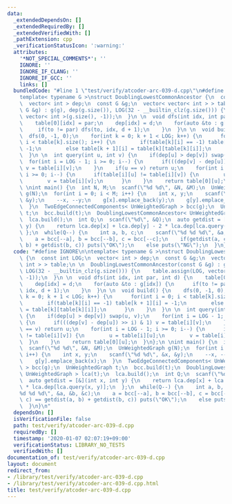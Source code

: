 ```yaml
---
data:
  _extendedDependsOn: []
  _extendedRequiredBy: []
  _extendedVerifiedWith: []
  _pathExtension: cpp
  _verificationStatusIcon: ':warning:'
  attributes:
    '*NOT_SPECIAL_COMMENTS*': ''
    IGNORE: ''
    IGNORE_IF_CLANG: ''
    IGNORE_IF_GCC: ''
    links: []
  bundledCode: "#line 1 \"test/verify/atcoder-arc-039-d.cpp\"\n#define IGNORE\n\n\
    template< typename G >\nstruct DoublingLowestCommonAncestor {\n  const int LOG;\n\
    \  vector< int > dep;\n  const G &g;\n  vector< vector< int > > table;\n \n  DoublingLowestCommonAncestor(const\
    \ G &g) : g(g), dep(g.size()), LOG(32 - __builtin_clz(g.size())) {\n    table.assign(LOG,\
    \ vector< int >(g.size(), -1));\n  }\n \n  void dfs(int idx, int par, int d) {\n\
    \    table[0][idx] = par;\n    dep[idx] = d;\n    for(auto &to : g[idx]) {\n \
    \     if(to != par) dfs(to, idx, d + 1);\n    }\n  }\n \n  void build() {\n  \
    \  dfs(0, -1, 0);\n    for(int k = 0; k + 1 < LOG; k++) {\n      for(int i = 0;\
    \ i < table[k].size(); i++) {\n        if(table[k][i] == -1) table[k + 1][i] =\
    \ -1;\n        else table[k + 1][i] = table[k][table[k][i]];\n      }\n    }\n\
    \  }\n \n  int query(int u, int v) {\n    if(dep[u] > dep[v]) swap(u, v);\n  \
    \  for(int i = LOG - 1; i >= 0; i--) {\n      if(((dep[v] - dep[u]) >> i) & 1)\
    \ v = table[i][v];\n    }\n    if(u == v) return u;\n    for(int i = LOG - 1;\
    \ i >= 0; i--) {\n      if(table[i][u] != table[i][v]) {\n        u = table[i][u];\n\
    \        v = table[i][v];\n      }\n    }\n    return table[0][u];\n  }\n};\n\
    \ \nint main() {\n  int N, M;\n  scanf(\"%d %d\", &N, &M);\n  UnWeightedGraph\
    \ g(N);\n  for(int i = 0; i < M; i++) {\n    int x, y;\n    scanf(\"%d %d\", &x,\
    \ &y);\n    --x, --y;\n    g[x].emplace_back(y);\n    g[y].emplace_back(x);\n\
    \  }\n  TwoEdgeConnectedComponents< UnWeightedGraph > bcc(g);\n  UnWeightedGraph\
    \ t;\n  bcc.build(t);\n  DoublingLowestCommonAncestor< UnWeightedGraph > lca(t);\n\
    \  lca.build();\n  int Q;\n  scanf(\"%d\", &Q);\n  auto getdist = [&](int x, int\
    \ y) {\n    return lca.dep[x] + lca.dep[y] - 2 * lca.dep[lca.query(x, y)];\n \
    \ };\n  while(Q--) {\n    int a, b, c;\n    scanf(\"%d %d %d\", &a, &b, &c);\n\
    \    a = bcc[--a], b = bcc[--b], c = bcc[--c];\n    if(getdist(a, c) == getdist(a,\
    \ b) + getdist(b, c)) puts(\"OK\");\n    else puts(\"NG\");\n  }\n}\n"
  code: "#define IGNORE\n\ntemplate< typename G >\nstruct DoublingLowestCommonAncestor\
    \ {\n  const int LOG;\n  vector< int > dep;\n  const G &g;\n  vector< vector<\
    \ int > > table;\n \n  DoublingLowestCommonAncestor(const G &g) : g(g), dep(g.size()),\
    \ LOG(32 - __builtin_clz(g.size())) {\n    table.assign(LOG, vector< int >(g.size(),\
    \ -1));\n  }\n \n  void dfs(int idx, int par, int d) {\n    table[0][idx] = par;\n\
    \    dep[idx] = d;\n    for(auto &to : g[idx]) {\n      if(to != par) dfs(to,\
    \ idx, d + 1);\n    }\n  }\n \n  void build() {\n    dfs(0, -1, 0);\n    for(int\
    \ k = 0; k + 1 < LOG; k++) {\n      for(int i = 0; i < table[k].size(); i++) {\n\
    \        if(table[k][i] == -1) table[k + 1][i] = -1;\n        else table[k + 1][i]\
    \ = table[k][table[k][i]];\n      }\n    }\n  }\n \n  int query(int u, int v)\
    \ {\n    if(dep[u] > dep[v]) swap(u, v);\n    for(int i = LOG - 1; i >= 0; i--)\
    \ {\n      if(((dep[v] - dep[u]) >> i) & 1) v = table[i][v];\n    }\n    if(u\
    \ == v) return u;\n    for(int i = LOG - 1; i >= 0; i--) {\n      if(table[i][u]\
    \ != table[i][v]) {\n        u = table[i][u];\n        v = table[i][v];\n    \
    \  }\n    }\n    return table[0][u];\n  }\n};\n \nint main() {\n  int N, M;\n\
    \  scanf(\"%d %d\", &N, &M);\n  UnWeightedGraph g(N);\n  for(int i = 0; i < M;\
    \ i++) {\n    int x, y;\n    scanf(\"%d %d\", &x, &y);\n    --x, --y;\n    g[x].emplace_back(y);\n\
    \    g[y].emplace_back(x);\n  }\n  TwoEdgeConnectedComponents< UnWeightedGraph\
    \ > bcc(g);\n  UnWeightedGraph t;\n  bcc.build(t);\n  DoublingLowestCommonAncestor<\
    \ UnWeightedGraph > lca(t);\n  lca.build();\n  int Q;\n  scanf(\"%d\", &Q);\n\
    \  auto getdist = [&](int x, int y) {\n    return lca.dep[x] + lca.dep[y] - 2\
    \ * lca.dep[lca.query(x, y)];\n  };\n  while(Q--) {\n    int a, b, c;\n    scanf(\"\
    %d %d %d\", &a, &b, &c);\n    a = bcc[--a], b = bcc[--b], c = bcc[--c];\n    if(getdist(a,\
    \ c) == getdist(a, b) + getdist(b, c)) puts(\"OK\");\n    else puts(\"NG\");\n\
    \  }\n}\n"
  dependsOn: []
  isVerificationFile: false
  path: test/verify/atcoder-arc-039-d.cpp
  requiredBy: []
  timestamp: '2020-01-07 02:07:19+09:00'
  verificationStatus: LIBRARY_NO_TESTS
  verifiedWith: []
documentation_of: test/verify/atcoder-arc-039-d.cpp
layout: document
redirect_from:
- /library/test/verify/atcoder-arc-039-d.cpp
- /library/test/verify/atcoder-arc-039-d.cpp.html
title: test/verify/atcoder-arc-039-d.cpp
---
```

